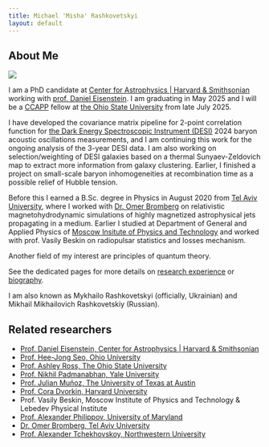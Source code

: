 ```yaml
---
title: Michael 'Misha' Rashkovetskyi
layout: default
---
```


## About Me

<img class="profile-picture" src="https://avatars0.githubusercontent.com/u/20524039?s=400&v=4">

I am a PhD candidate at [Center for Astrophysics \| Harvard & Smithsonian](https://cfa.harvard.edu) working with [prof. Daniel Eisenstein](https://scholar.harvard.edu/deisenstein).
I am graduating in May 2025 and I will be a [CCAPP](https://ccapp.osu.edu/) fellow at [the Ohio State University](https://physics.osu.edu/) from late July 2025.

I have developed the covariance matrix pipeline for 2-point correlation function for [the Dark Energy Spectroscopic Instrument (DESI)](https://desi.lbl.gov) 2024 baryon acoustic oscillations measurements, and I am continuing this work for the ongoing analysis of the 3-year DESI data.
I am also working on selection/weighting of DESI galaxies based on a thermal Sunyaev-Zeldovich map to extract more information from galaxy clustering.
Earlier, I finished a project on small-scale baryon inhomogeneities at recombination time as a possible relief of Hubble tension.

Before this I earned a B.Sc. degree in Physics in August 2020 from [Tel Aviv University](https://english.tau.ac.il), where I worked with [Dr. Omer Bromberg](https://physics.tau.ac.il/profile/omerbr) on relativistic magnetohydrodynamic simulations of highly magnetized astrophysical jets propagating in a medium.
Earlier I studied at Department of General and Applied Physics of [Moscow Insitute of Physics and Technology](https://mipt.ru/english/) and worked with prof. Vasily Beskin on radiopulsar statistics and losses mechanism.

Another field of my interest are principles of quantum theory.

See the dedicated pages for more details on [research experience](research) or [biography](bio).

I am also known as Mykhailo Rashkovetskyi (officially, Ukrainian) and Mikhail Mikhailovich Rashkovetskiy (Russian).

## Related researchers

* [Prof. Daniel Eisenstein, Center for Astrophysics \| Harvard & Smithsonian](https://scholar.harvard.edu/deisenstein)
* [Prof. Hee-Jong Seo, Ohio University](https://www.ohio.edu/cas/seoh)
* [Prof. Ashley Ross, The Ohio State University](https://u.osu.edu/ross.1333/)
* [Prof. Nikhil Padmanabhan, Yale University](https://physics.yale.edu/people/nikhil-padmanabhan)
* [Prof. Julian Muñoz, The University of Texas at Austin](https://sites.cns.utexas.edu/julianmunoz/home)
* [Prof. Cora Dvorkin, Harvard University](http://dvorkin.physics.harvard.edu/Home.html)
* Prof. Vasily Beskin, Moscow Institute of Physics and Technology & Lebedev Physical Institute
* [Prof. Alexander Philippov, University of Maryland](https://umdphysics.umd.edu/people/faculty/current/item/1893-sashaph.html)
* [Dr. Omer Bromberg, Tel Aviv University](https://physics.tau.ac.il/profile/omerbr)
* [Prof. Alexander Tchekhovskoy, Northwestern University](https://ciera.northwestern.edu/directory/sasha-tchekhovskoy/)
